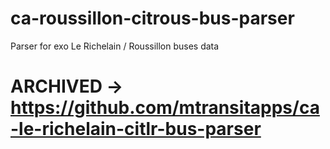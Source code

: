 ca-roussillon-citrous-bus-parser
================================

Parser for exo Le Richelain / Roussillon buses data

# ARCHIVED -> https://github.com/mtransitapps/ca-le-richelain-citlr-bus-parser
